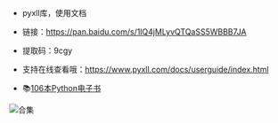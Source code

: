 - pyxll库，使用文档
- 链接：https://pan.baidu.com/s/1lQ4jMLyvQTQaSS5WBBB7JA
- 提取码：9cgy
- 支持在线查看哦：https://www.pyxll.com/docs/userguide/index.html





- 📚[106本Python电子书](https://mp.weixin.qq.com/s/Wa27Or7SaChF5rCw7LLdVg)

![合集](https://img-blog.csdnimg.cn/20210303170458567.jpg?x-oss-process=image/watermark,type_ZmFuZ3poZW5naGVpdGk,shadow_10,text_aHR0cHM6Ly9ibG9nLmNzZG4ubmV0L3dlaXhpbl80MjMyMTUxNw==,size_16,color_FFFFFF,t_70#pic_center)
